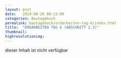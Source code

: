 ```yaml
---
layout: post
date:   2019-08-26 08:15:00
categories: Bautagebuch
permalink: bautagebuch/erdarbeiten-tag-6/index.html
title:  "ERDARBEITEN TAG 6 (ABSCHNITT 2.2)"
thumbnail: 
highresolutionimg: 
---
```


<div class="entry-content">

dieser Inhalt ist nicht verf&uuml;gbar

</div><!-- .entry-content -->
